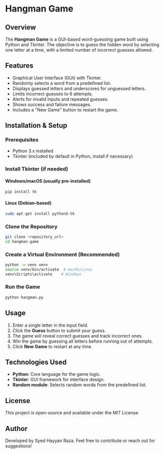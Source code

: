 # Hangman Game

## Overview
The **Hangman Game** is a GUI-based word-guessing game built using Python and Tkinter. The objective is to guess the hidden word by selecting one letter at a time, with a limited number of incorrect guesses allowed.

## Features
- Graphical User Interface (GUI) with Tkinter.
- Randomly selects a word from a predefined list.
- Displays guessed letters and underscores for unguessed letters.
- Limits incorrect guesses to 6 attempts.
- Alerts for invalid inputs and repeated guesses.
- Shows success and failure messages.
- Includes a "New Game" button to restart the game.

## Installation & Setup
### Prerequisites
- Python 3.x installed
- Tkinter (included by default in Python, install if necessary)

### Install Tkinter (if needed)
#### Windows/macOS (usually pre-installed)
```sh
pip install tk
```

#### Linux (Debian-based)
```sh
sudo apt-get install python3-tk
```

### Clone the Repository
```sh
git clone <repository_url>
cd hangman-game
```

### Create a Virtual Environment (Recommended)
```sh
python -m venv venv
source venv/bin/activate  # macOS/Linux
venv\Scripts\activate    # Windows
```

### Run the Game
```sh
python hangman.py
```

## Usage
1. Enter a single letter in the input field.
2. Click the **Guess** button to submit your guess.
3. The game will reveal correct guesses and track incorrect ones.
4. Win the game by guessing all letters before running out of attempts.
5. Click **New Game** to restart at any time.

## Technologies Used
- **Python**: Core language for the game logic.
- **Tkinter**: GUI framework for interface design.
- **Random module**: Selects random words from the predefined list.

## License
This project is open-source and available under the MIT License.

## Author
Developed by Syed Hayyan Raza. Feel free to contribute or reach out for suggestions!

